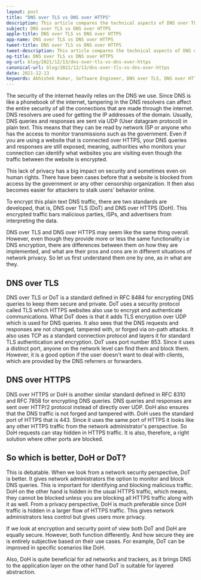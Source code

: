 ```yaml
---
layout: post
title: "DNS over TLS vs DNS over HTTPS"
description: This article compares the technical aspects of DNS over TLS and DNS over HTTPS. It weighs pros and cons of both and compares which is suitable in which scenario.
subject: DNS over TLS vs DNS over HTTPS
apple-title: DNS over TLS vs DNS over HTTPS
app-name: DNS over TLS vs DNS over HTTPS
tweet-title: DNS over TLS vs DNS over HTTPS
tweet-description: This article compares the technical aspects of DNS over TLS and DNS over HTTPS. It weighs pros and cons of both and compares which is suitable in which scenario.
og-title: DNS over TLS vs DNS over HTTPS
og-url: blog/2021/12/13/dns-over-tls-vs-dns-over-https
canonical-url: blog/2021/12/13/dns-over-tls-vs-dns-over-https
date: 2021-12-13
keywords: Abhishek Kumar, Software Engineer, DNS over TLS, DNS over HTTPS, DoT, DoH, network, security, networking, DNS
---
```


The security of the internet heavily relies on the DNS we use. Since DNS is like a phonebook of the internet, tampering in the DNS resolvers can affect the entire security of all the connections that are made through the internet. DNS resolvers are used for getting the IP addresses of the domain. Usually, DNS queries and responses are sent via UDP (User datagram protocol) in plain text. This means that they can be read by network ISP or anyone who has the access to monitor transmissions such as the government. Even if you are using a website that is connected over HTTPS, your DNS queries and responses are still exposed, meaning, authorities who monitors your connection can identify what websites you are visiting even though the traffic between the website is encrypted. 

This lack of privacy has a big impact on security and sometimes even on human rights. There have been cases before that a website is blocked from access by the government or any other censorship organization.  It then also becomes easier for attackers to stalk users' behavior online. 

To encrypt this plain text DNS traffic, there are two standards are developed, that is, DNS over TLS (DoT) and DNS over HTTPS (DoH). This encrypted traffic bars malicious parties, ISPs, and advertisers from interpreting the data. 

DNS over TLS and DNS over HTTPS may seem like the same thing overall. However, even though they provide more or less the same functionality i.e DNS encryption, there are differences between them on how they are implemented, and what are their pros and cons are in different situations of network privacy. So let us first understand them one by one, as in what are they.

## DNS over TLS

DNS over TLS or DoT is a standard defined in RFC 8484 for encrypting DNS queries to keep them secure and private. DoT uses a security protocol called TLS which HTTPS websites also use to encrypt and authenticate communications. What DoT does is that it adds TLS encryption over UDP which is used for DNS queries. It also sees that the DNS requests and responses are not changed, tampered with, or forged via on-path attacks. It also uses TCP as a standard connection protocol and layers it for standard TLS authentication and encryption. DoT uses port number 853. Since it uses a distinct port, anyone on the network level can find them and block them. However, it is a good option if the user doesn't want to deal with clients, which are provided by the DNS referrers or forwarders.


## DNS over HTTPS

DNS over HTTPS or DoH is another similar standard defined in RFC 8310 and RFC 7858 for encrypting DNS queries. DNS queries and responses are sent over HTTP/2 protocol instead of directly over UDP. DoH also ensures that the DNS traffic is not forged and tampered with. DoH uses the standard port of HTTPS  that is 443. Since it uses the same port of HTTPS it looks like any other HTTPS traffic from the network administrator's perspective. So DoH requests can stay hidden in HTTPS traffic. It is also, therefore, a right solution where other ports are blocked.

## So which is better, DoH or DoT?

This is debatable. When we look from a network security perspective, DoT is better. It gives network administrators the option to monitor and block DNS queries. This is important for identifying and blocking malicious traffic. DoH on the other hand is hidden in the usual HTTPS traffic, which means, they cannot be blocked unless you are blocking all HTTPS traffic along with it as well.  From a privacy perspective, DoH is much preferable since DoH traffic is hidden in a larger flow of HTTPS traffic. This gives network administrators less control but gives users more privacy.

If we look at encryption and security point of view both DoT and DoH are equally secure. However, both function differently. And how secure they are is entirely subjective based on their use cases. For example, DoT can be improved in specific scenarios like DoH.

Also, DoH is quite beneficial for ad networks and trackers, as it brings DNS to the application layer on the other hand DoT is suitable for layered abstraction.


